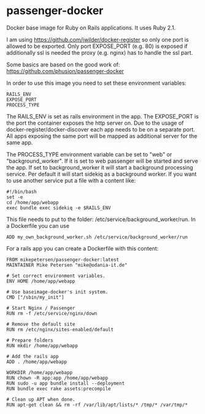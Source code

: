 # passenger-docker

Docker base image for Ruby on Rails applications. It uses Ruby 2.1.

I am using https://github.com/jwilder/docker-register so only one port is allowed to be exported. Only port EXPOSE_PORT (e.g. 80) is exposed if additionally ssl is needed the proxy (e.g. nginx) has to handle the ssl part.

Some basics are based on the good work of: https://github.com/phusion/passenger-docker

In order to use this image you need to set these environment variables:
```
RAILS_ENV
EXPOSE_PORT
PROCESS_TYPE
```

The RAILS_ENV is set as rails environment in the app. The EXPOSE_PORT is the port the container exposes the http server on. Due to the usage of docker-register/docker-discover each app needs to be on a separate port.
All apps exposing the same port will be mapped as additional server for the same app. 

The PROCESS_TYPE environment variable can be set to "web" or "background_worker". If it is set to web passenger will be started and serve the app. If set to background_worker it will start a background processing service.
Per default it will start sidekiq as a background worker. If you want to use another service put a file with a content like:
```
#!/bin/bash
set -e
cd /home/app/webapp
exec bundle exec sidekiq -e $RAILS_ENV
```
This file needs to put to the folder: /etc/service/background_worker/run.
In a Dockerfile you can use
```
ADD my_own_background_worker.sh /etc/service/background_worker/run
```

For a rails app you can create a Dockerfile with this content:
```
FROM mikepetersen/passenger-docker:latest
MAINTAINER Mike Petersen "mike@odania-it.de"

# Set correct environment variables.
ENV HOME /home/app/webapp

# Use baseimage-docker's init system.
CMD ["/sbin/my_init"]

# Start Nginx / Passenger
RUN rm -f /etc/service/nginx/down

# Remove the default site
RUN rm /etc/nginx/sites-enabled/default

# Prepare folders
RUN mkdir /home/app/webapp

# Add the rails app
ADD . /home/app/webapp

WORKDIR /home/app/webapp
RUN chown -R app:app /home/app/webapp
RUN sudo -u app bundle install --deployment
RUN bundle exec rake assets:precompile

# Clean up APT when done.
RUN apt-get clean && rm -rf /var/lib/apt/lists/* /tmp/* /var/tmp/*
```
